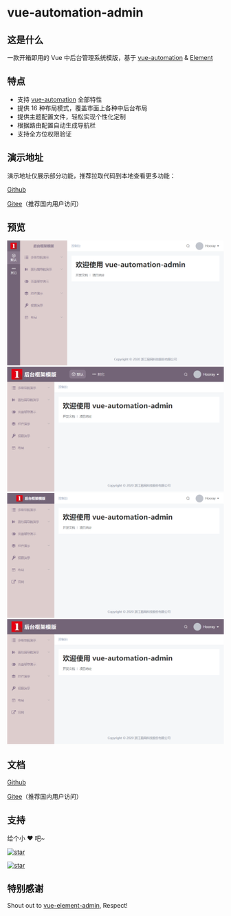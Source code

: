 # vue-automation-admin

## 这是什么

一款开箱即用的 Vue 中后台管理系统模版，基于 [vue-automation](https://hooray.github.io/vue-automation) & [Element](https://element.eleme.cn)

## 特点

- 支持 [vue-automation](https://hooray.github.io/vue-automation) 全部特性
- 提供 16 种布局模式，覆盖市面上各种中后台布局
- 提供主题配置文件，轻松实现个性化定制
- 根据路由配置自动生成导航栏
- 支持全方位权限验证

## 演示地址

演示地址仅展示部分功能，推荐拉取代码到本地查看更多功能：

[Github](https://hooray.github.io/vue-automation-admin/demo)

[Gitee](https://eoner.gitee.io/vue-automation-admin/demo)（推荐国内用户访问）

## 预览

![](docs/images/layout_with_main_sidebar.png)
![](docs/images/layout_with_header.png)
![](docs/images/layout_without_main_sidebar.png)
![](docs/images/layout_without_header.png)

## 文档

[Github](https://hooray.github.io/vue-automation-admin)

[Gitee](http://eoner.gitee.io/vue-automation-admin)（推荐国内用户访问）

## 支持

给个小 ❤️ 吧~

[![star](https://img.shields.io/github/stars/hooray/vue-automation-admin?style=social)](https://github.com/hooray/vue-automation-admin/stargazers)

[![star](https://gitee.com/eoner/vue-automation-admin/badge/star.svg?theme=dark)](https://gitee.com/eoner/vue-automation-admin/stargazers)

## 特别感谢

Shout out to [vue-element-admin](https://github.com/PanJiaChen/vue-element-admin), Respect!
